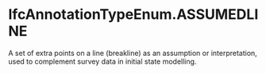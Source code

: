 IfcAnnotationTypeEnum.ASSUMEDLINE
=================================
A set of extra points on a line (breakline) as an assumption or
interpretation, used to complement survey data in initial state modelling.  


